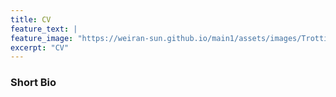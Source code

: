 ```yaml
---
title: CV
feature_text: |
feature_image: "https://weiran-sun.github.io/main1/assets/images/Trottier.jpg"
excerpt: "CV"
---
```


### Short Bio
